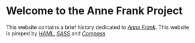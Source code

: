 # Welcome to the Anne Frank Project

This website contains a brief history dedicated to
[*Anne Frank*](http://http://en.wikipedia.org/wiki/Anne_Frank).
This website is pimped by
[*HAML*](http://haml-lang.com),
[*SASS*](http://sass-lang.com) and
[*Compass*](http://compass-style.org)
